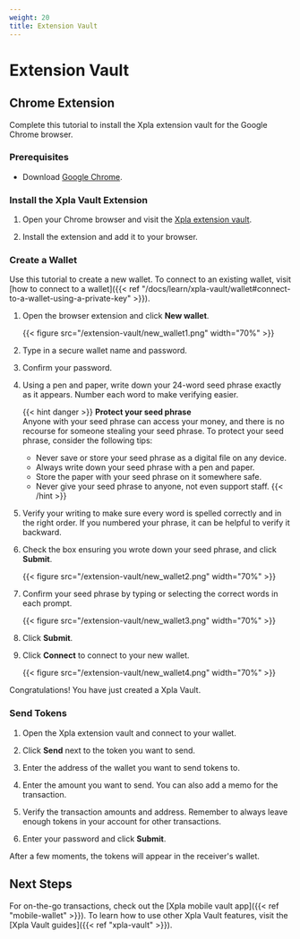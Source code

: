 ```yaml
---
weight: 20 
title: Extension Vault
---
```


# Extension Vault

## Chrome Extension

Complete this tutorial to install the Xpla extension vault for the Google Chrome browser.

### Prerequisites

- Download [Google Chrome](https://www.google.com/chrome/).

### Install the Xpla Vault Extension

1. Open your Chrome browser and visit the [Xpla extension vault](https://chrome.google.com/webstore/detail/xpla-wallet/...).

1. Install the extension and add it to your browser.

### Create a Wallet

Use this tutorial to create a new wallet. To connect to an existing wallet, visit [how to connect to a wallet]({{< ref "/docs/learn/xpla-vault/wallet#connect-to-a-wallet-using-a-private-key" >}}).

1. Open the browser extension and click **New wallet**.

   {{< figure src="/extension-vault/new_wallet1.png" width="70%" >}}

1. Type in a secure wallet name and password.

1. Confirm your password.

1. Using a pen and paper, write down your 24-word seed phrase exactly as it appears. Number each word to make verifying easier.

   {{< hint danger >}}
   **Protect your seed phrase**  
   Anyone with your seed phrase can access your money, and there is no recourse for someone stealing your seed phrase. To protect your seed phrase, consider the following tips:
   - Never save or store your seed phrase as a digital file on any device.
   - Always write down your seed phrase with a pen and paper.
   - Store the paper with your seed phrase on it somewhere safe.
   - Never give your seed phrase to anyone, not even support staff.
   {{< /hint >}}

1. Verify your writing to make sure every word is spelled correctly and in the right order. If you numbered your phrase, it can be helpful to verify it backward.

1. Check the box ensuring you wrote down your seed phrase, and click **Submit**.

   {{< figure src="/extension-vault/new_wallet2.png" width="70%" >}}

1. Confirm your seed phrase by typing or selecting the correct words in each prompt.

   {{< figure src="/extension-vault/new_wallet3.png" width="70%" >}}

1. Click **Submit**.

1. Click **Connect** to connect to your new wallet.

   {{< figure src="/extension-vault/new_wallet4.png" width="70%" >}}

Congratulations! You have just created a Xpla Vault.

### Send Tokens

1. Open the Xpla extension vault and connect to your wallet.

1. Click **Send** next to the token you want to send.

1. Enter the address of the wallet you want to send tokens to.

1. Enter the amount you want to send. You can also add a memo for the transaction.

1. Verify the transaction amounts and address. Remember to always leave enough tokens in your account for other transactions.

1.  Enter your password and click **Submit**.

After a few moments, the tokens will appear in the receiver's wallet.

## Next Steps

For on-the-go transactions, check out the [Xpla mobile vault app]({{< ref "mobile-wallet" >}}). To learn how to use other Xpla Vault features, visit the [Xpla Vault guides]({{< ref "xpla-vault" >}}).
